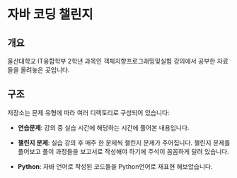 # 자바 코딩 챌린지

## 개요
울산대학교 IT융합학부 2학년 과목인 객체지향프로그래밍및실험 강의에서 공부한 자료들을 올려놓은 곳입니다.

## 구조
저장소는 문제 유형에 따라 여러 디렉토리로 구성되어 있습니다:

- **연습문제**: 강의 중 실습 시간에 해당하는 시간에 풀어본 내용입니다.
- **챌린지 문제**: 실습 강의 후 매주 한 문제씩 챌린지 문제가 주어집니다.
                   챌린지 문제를 풀어보고 풀이 과정들을 보고서로 작성해야 하기에 주석이 꼼꼼하게 달려 있습니다.

- **Python**: 자바 언어로 작성된 코드들을 Python언어로 재표현 해보았습니다.
